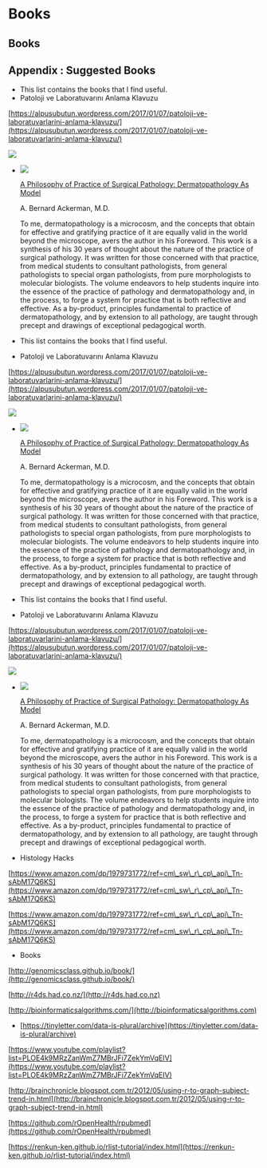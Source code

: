 # Books

## Books

## Appendix : Suggested Books

* This list contains the books that I find useful.
* Patoloji ve Laboratuvarını Anlama Klavuzu

[https://alpusubutun.wordpress.com/2017/01/07/patoloji-ve-laboratuvarlarini-anlama-klavuzu/](https://alpusubutun.wordpress.com/2017/01/07/patoloji-ve-laboratuvarlarini-anlama-klavuzu/)

[![](<../.gitbook/assets/ekran-resmi-2017-01-06-21-07-11 (1).jpg>)](https://alpusubutun.wordpress.com/2017/01/07/patoloji-ve-laboratuvarlarini-anlama-klavuzu/)

*   [![](https://www.derm101.com/wp-content/uploads/cover\_pathology.jpg)](https://www.derm101.com/products/a-philosophy-of-practice-of-surgical-pathology-dermatopathology-as-model/)

    [A Philosophy of Practice of Surgical Pathology: Dermatopathology As Model](https://www.derm101.com/products/a-philosophy-of-practice-of-surgical-pathology-dermatopathology-as-model/)

    A. Bernard Ackerman, M.D.

    To me, dermatopathology is a microcosm, and the concepts that obtain for effective and gratifying practice of it are equally valid in the world beyond the microscope, avers the author in his Foreword. This work is a synthesis of his 30 years of thought about the nature of the practice of surgical pathology. It was written for those concerned with that practice, from medical students to consultant pathologists, from general pathologists to special organ pathologists, from pure morphologists to molecular biologists. The volume endeavors to help students inquire into the essence of the practice of pathology and dermatopathology and, in the process, to forge a system for practice that is both reflective and effective. As a by-product, principles fundamental to practice of dermatopathology, and by extension to all pathology, are taught through precept and drawings of exceptional pedagogical worth.
* This list contains the books that I find useful.
* Patoloji ve Laboratuvarını Anlama Klavuzu

[https://alpusubutun.wordpress.com/2017/01/07/patoloji-ve-laboratuvarlarini-anlama-klavuzu/](https://alpusubutun.wordpress.com/2017/01/07/patoloji-ve-laboratuvarlarini-anlama-klavuzu/)

[![](<../.gitbook/assets/ekran-resmi-2017-01-06-21-07-11 (1) (1).jpg>)](https://alpusubutun.wordpress.com/2017/01/07/patoloji-ve-laboratuvarlarini-anlama-klavuzu/)

*   [![](https://www.derm101.com/wp-content/uploads/cover\_pathology.jpg)](https://www.derm101.com/products/a-philosophy-of-practice-of-surgical-pathology-dermatopathology-as-model/)

    [A Philosophy of Practice of Surgical Pathology: Dermatopathology As Model](https://www.derm101.com/products/a-philosophy-of-practice-of-surgical-pathology-dermatopathology-as-model/)

    A. Bernard Ackerman, M.D.

    To me, dermatopathology is a microcosm, and the concepts that obtain for effective and gratifying practice of it are equally valid in the world beyond the microscope, avers the author in his Foreword. This work is a synthesis of his 30 years of thought about the nature of the practice of surgical pathology. It was written for those concerned with that practice, from medical students to consultant pathologists, from general pathologists to special organ pathologists, from pure morphologists to molecular biologists. The volume endeavors to help students inquire into the essence of the practice of pathology and dermatopathology and, in the process, to forge a system for practice that is both reflective and effective. As a by-product, principles fundamental to practice of dermatopathology, and by extension to all pathology, are taught through precept and drawings of exceptional pedagogical worth.
* This list contains the books that I find useful.
* Patoloji ve Laboratuvarını Anlama Klavuzu

[https://alpusubutun.wordpress.com/2017/01/07/patoloji-ve-laboratuvarlarini-anlama-klavuzu/](https://alpusubutun.wordpress.com/2017/01/07/patoloji-ve-laboratuvarlarini-anlama-klavuzu/)

[![](<../.gitbook/assets/ekran-resmi-2017-01-06-21-07-11 (1) (2).jpg>)](https://alpusubutun.wordpress.com/2017/01/07/patoloji-ve-laboratuvarlarini-anlama-klavuzu/)

*   [![](https://www.derm101.com/wp-content/uploads/cover\_pathology.jpg)](https://www.derm101.com/products/a-philosophy-of-practice-of-surgical-pathology-dermatopathology-as-model/)

    [A Philosophy of Practice of Surgical Pathology: Dermatopathology As Model](https://www.derm101.com/products/a-philosophy-of-practice-of-surgical-pathology-dermatopathology-as-model/)

    A. Bernard Ackerman, M.D.

    To me, dermatopathology is a microcosm, and the concepts that obtain for effective and gratifying practice of it are equally valid in the world beyond the microscope, avers the author in his Foreword. This work is a synthesis of his 30 years of thought about the nature of the practice of surgical pathology. It was written for those concerned with that practice, from medical students to consultant pathologists, from general pathologists to special organ pathologists, from pure morphologists to molecular biologists. The volume endeavors to help students inquire into the essence of the practice of pathology and dermatopathology and, in the process, to forge a system for practice that is both reflective and effective. As a by-product, principles fundamental to practice of dermatopathology, and by extension to all pathology, are taught through precept and drawings of exceptional pedagogical worth.
* Histology Hacks

[https://www.amazon.com/dp/1979731772/ref=cm\_sw\_r\_cp\_api\_Tn-sAbM17Q6KS](https://www.amazon.com/dp/1979731772/ref=cm\_sw\_r\_cp\_api\_Tn-sAbM17Q6KS)

[https://www.amazon.com/dp/1979731772/ref=cm\_sw\_r\_cp\_api\_Tn-sAbM17Q6KS](https://www.amazon.com/dp/1979731772/ref=cm\_sw\_r\_cp\_api\_Tn-sAbM17Q6KS)

* Books

[http://genomicsclass.github.io/book/](http://genomicsclass.github.io/book/)

[http://r4ds.had.co.nz/](http://r4ds.had.co.nz)

[http://bioinformaticsalgorithms.com/](http://bioinformaticsalgorithms.com)

* [https://tinyletter.com/data-is-plural/archive](https://tinyletter.com/data-is-plural/archive)

[https://www.youtube.com/playlist?list=PLOE4k9MRzZanWmZ7MBrJFi7ZekYmVqEIV](https://www.youtube.com/playlist?list=PLOE4k9MRzZanWmZ7MBrJFi7ZekYmVqEIV)

[http://brainchronicle.blogspot.com.tr/2012/05/using-r-to-graph-subject-trend-in.html](http://brainchronicle.blogspot.com.tr/2012/05/using-r-to-graph-subject-trend-in.html)

[https://github.com/rOpenHealth/rpubmed](https://github.com/rOpenHealth/rpubmed)

[https://renkun-ken.github.io/rlist-tutorial/index.html](https://renkun-ken.github.io/rlist-tutorial/index.html)
